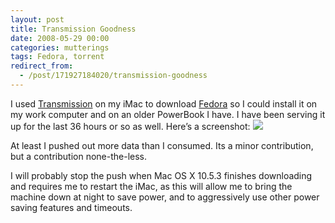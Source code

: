 ```yaml
---
layout: post
title: Transmission Goodness
date: 2008-05-29 00:00
categories: mutterings
tags: Fedora, torrent
redirect_from:
  - /post/171927184020/transmission-goodness
---
```

I used [Transmission](http://www.transmissionbt.com/) on my iMac to download [Fedora](http://www.fedoraproject.org/) so I could install it on my work computer and on an older PowerBook I have. I have been serving it up for the last 36 hours or so as well. Here&rsquo;s a screenshot: [![](http://shyramblings.files.wordpress.com/2008/05/transmission1.png?w=300)](http://shyramblings.files.wordpress.com/2008/05/transmission1.png)

At least I pushed out more data than I consumed. Its a minor contribution, but  a contribution none-the-less.

I will probably stop the push when Mac OS X 10.5.3 finishes downloading and requires me to restart the iMac, as this will allow me to bring the machine down at night to save power, and to aggressively use other power saving features and timeouts.
